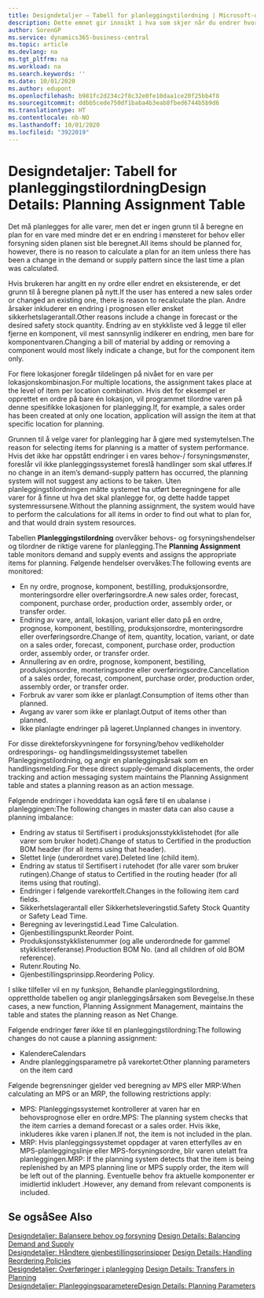 ```yaml
---
title: Designdetaljer – Tabell for planleggingstilordning | Microsoft-dokumentasjon
description: Dette emnet gir innsikt i hva som skjer når du endrer hvordan du planlegger for en vare.
author: SorenGP
ms.service: dynamics365-business-central
ms.topic: article
ms.devlang: na
ms.tgt_pltfrm: na
ms.workload: na
ms.search.keywords: ''
ms.date: 10/01/2020
ms.author: edupont
ms.openlocfilehash: b981fc2d234c2f8c32e0fe10daa1ce20f25bb4f8
ms.sourcegitcommit: ddbb5cede750df1baba4b3eab8fbed6744b5b9d6
ms.translationtype: HT
ms.contentlocale: nb-NO
ms.lasthandoff: 10/01/2020
ms.locfileid: "3922019"
---
```

# <a name="design-details-planning-assignment-table"></a><span data-ttu-id="3a3e3-103">Designdetaljer: Tabell for planleggingstilordning</span><span class="sxs-lookup"><span data-stu-id="3a3e3-103">Design Details: Planning Assignment Table</span></span>
<span data-ttu-id="3a3e3-104">Det må planlegges for alle varer, men det er ingen grunn til å beregne en plan for en vare med mindre det er en endring i mønsteret for behov eller forsyning siden planen sist ble beregnet.</span><span class="sxs-lookup"><span data-stu-id="3a3e3-104">All items should be planned for, however, there is no reason to calculate a plan for an item unless there has been a change in the demand or supply pattern since the last time a plan was calculated.</span></span>  

<span data-ttu-id="3a3e3-105">Hvis brukeren har angitt en ny ordre eller endret en eksisterende, er det grunn til å beregne planen på nytt.</span><span class="sxs-lookup"><span data-stu-id="3a3e3-105">If the user has entered a new sales order or changed an existing one, there is reason to recalculate the plan.</span></span> <span data-ttu-id="3a3e3-106">Andre årsaker inkluderer en endring i prognosen eller ønsket sikkerhetslagerantall.</span><span class="sxs-lookup"><span data-stu-id="3a3e3-106">Other reasons include a change in forecast or the desired safety stock quantity.</span></span> <span data-ttu-id="3a3e3-107">Endring av en stykkliste ved å legge til eller fjerne en komponent, vil mest sannsynlig indikerer en endring, men bare for komponentvaren.</span><span class="sxs-lookup"><span data-stu-id="3a3e3-107">Changing a bill of material by adding or removing a component would most likely indicate a change, but for the component item only.</span></span>  

<span data-ttu-id="3a3e3-108">For flere lokasjoner foregår tildelingen på nivået for en vare per lokasjonskombinasjon.</span><span class="sxs-lookup"><span data-stu-id="3a3e3-108">For multiple locations, the assignment takes place at the level of item per location combination.</span></span> <span data-ttu-id="3a3e3-109">Hvis det for eksempel er opprettet en ordre på bare én lokasjon, vil programmet tilordne varen på denne spesifikke lokasjonen for planlegging.</span><span class="sxs-lookup"><span data-stu-id="3a3e3-109">If, for example, a sales order has been created at only one location, application will assign the item at that specific location for planning.</span></span>  

<span data-ttu-id="3a3e3-110">Grunnen til å velge varer for planlegging har å gjøre med systemytelsen.</span><span class="sxs-lookup"><span data-stu-id="3a3e3-110">The reason for selecting items for planning is a matter of system performance.</span></span> <span data-ttu-id="3a3e3-111">Hvis det ikke har oppstått endringer i en vares behov-/ forsyningsmønster, foreslår vil ikke planleggingssystemet foreslå handlinger som skal utføres.</span><span class="sxs-lookup"><span data-stu-id="3a3e3-111">If no change in an item’s demand-supply pattern has occurred, the planning system will not suggest any actions to be taken.</span></span> <span data-ttu-id="3a3e3-112">Uten planleggingstilordningen måtte systemet ha utført beregningene for alle varer for å finne ut hva det skal planlegge for, og dette hadde tappet systemressursene.</span><span class="sxs-lookup"><span data-stu-id="3a3e3-112">Without the planning assignment, the system would have to perform the calculations for all items in order to find out what to plan for, and that would drain system resources.</span></span>  

<span data-ttu-id="3a3e3-113">Tabellen **Planleggingstilordning** overvåker behovs- og forsyningshendelser og tilordner de riktige varene for planlegging.</span><span class="sxs-lookup"><span data-stu-id="3a3e3-113">The **Planning Assignment** table monitors demand and supply events and assigns the appropriate items for planning.</span></span> <span data-ttu-id="3a3e3-114">Følgende hendelser overvåkes:</span><span class="sxs-lookup"><span data-stu-id="3a3e3-114">The following events are monitored:</span></span>  

* <span data-ttu-id="3a3e3-115">En ny ordre, prognose, komponent, bestilling, produksjonsordre, monteringsordre eller overføringsordre.</span><span class="sxs-lookup"><span data-stu-id="3a3e3-115">A new sales order, forecast, component, purchase order, production order, assembly order, or transfer order.</span></span>  
* <span data-ttu-id="3a3e3-116">Endring av vare, antall, lokasjon, variant eller dato på en ordre, prognose, komponent, bestilling, produksjonsordre, monteringsordre eller overføringsordre.</span><span class="sxs-lookup"><span data-stu-id="3a3e3-116">Change of item, quantity, location, variant, or date on a sales order, forecast, component, purchase order, production order, assembly order, or transfer order.</span></span>  
* <span data-ttu-id="3a3e3-117">Annullering av en ordre, prognose, komponent, bestilling, produksjonsordre, monteringsordre eller overføringsordre.</span><span class="sxs-lookup"><span data-stu-id="3a3e3-117">Cancellation of a sales order, forecast, component, purchase order, production order, assembly order, or transfer order.</span></span>  
* <span data-ttu-id="3a3e3-118">Forbruk av varer som ikke er planlagt.</span><span class="sxs-lookup"><span data-stu-id="3a3e3-118">Consumption of items other than planned.</span></span>  
* <span data-ttu-id="3a3e3-119">Avgang av varer som ikke er planlagt.</span><span class="sxs-lookup"><span data-stu-id="3a3e3-119">Output of items other than planned.</span></span>  
* <span data-ttu-id="3a3e3-120">Ikke planlagte endringer på lageret.</span><span class="sxs-lookup"><span data-stu-id="3a3e3-120">Unplanned changes in inventory.</span></span>  

<span data-ttu-id="3a3e3-121">For disse direkteforskyvningene for forsyning/behov vedlikeholder ordresporings- og handlingsmeldingssystemet tabellen Planleggingstilordning, og angir en planleggingsårsak som en handlingsmelding.</span><span class="sxs-lookup"><span data-stu-id="3a3e3-121">For these direct supply-demand displacements, the order tracking and action messaging system maintains the Planning Assignment table and states a planning reason as an action message.</span></span>  

<span data-ttu-id="3a3e3-122">Følgende endringer i hoveddata kan også føre til en ubalanse i planleggingen:</span><span class="sxs-lookup"><span data-stu-id="3a3e3-122">The following changes in master data can also cause a planning imbalance:</span></span>  

* <span data-ttu-id="3a3e3-123">Endring av status til Sertifisert i produksjonsstykklistehodet (for alle varer som bruker hodet).</span><span class="sxs-lookup"><span data-stu-id="3a3e3-123">Change of status to Certified in the production BOM header (for all items using that header).</span></span>  
* <span data-ttu-id="3a3e3-124">Slettet linje (underordnet vare).</span><span class="sxs-lookup"><span data-stu-id="3a3e3-124">Deleted line (child item).</span></span>  
* <span data-ttu-id="3a3e3-125">Endring av status til Sertifisert i rutehodet (for alle varer som bruker rutingen).</span><span class="sxs-lookup"><span data-stu-id="3a3e3-125">Change of status to Certified in the routing header (for all items using that routing).</span></span>  
* <span data-ttu-id="3a3e3-126">Endringer i følgende varekortfelt.</span><span class="sxs-lookup"><span data-stu-id="3a3e3-126">Changes in the following item card fields.</span></span>  
* <span data-ttu-id="3a3e3-127">Sikkerhetslagerantall eller Sikkerhetsleveringstid.</span><span class="sxs-lookup"><span data-stu-id="3a3e3-127">Safety Stock Quantity or Safety Lead Time.</span></span>  
* <span data-ttu-id="3a3e3-128">Beregning av leveringstid.</span><span class="sxs-lookup"><span data-stu-id="3a3e3-128">Lead Time Calculation.</span></span>  
* <span data-ttu-id="3a3e3-129">Gjenbestillingspunkt.</span><span class="sxs-lookup"><span data-stu-id="3a3e3-129">Reorder Point.</span></span>  
* <span data-ttu-id="3a3e3-130">Produksjonsstykklistenummer (og alle underordnede for gammel stykklistereferanse).</span><span class="sxs-lookup"><span data-stu-id="3a3e3-130">Production BOM No. (and all children of old BOM reference).</span></span>  
* <span data-ttu-id="3a3e3-131">Rutenr.</span><span class="sxs-lookup"><span data-stu-id="3a3e3-131">Routing No.</span></span>  
* <span data-ttu-id="3a3e3-132">Gjenbestillingsprinsipp.</span><span class="sxs-lookup"><span data-stu-id="3a3e3-132">Reordering Policy.</span></span>  

<span data-ttu-id="3a3e3-133">I slike tilfeller vil en ny funksjon, Behandle planleggingstilordning, opprettholde tabellen og angir planleggingsårsaken som Bevegelse.</span><span class="sxs-lookup"><span data-stu-id="3a3e3-133">In these cases, a new function, Planning Assignment Management, maintains the table and states the planning reason as Net Change.</span></span>  

<span data-ttu-id="3a3e3-134">Følgende endringer fører ikke til en planleggingstilordning:</span><span class="sxs-lookup"><span data-stu-id="3a3e3-134">The following changes do not cause a planning assignment:</span></span>  

* <span data-ttu-id="3a3e3-135">Kalendere</span><span class="sxs-lookup"><span data-stu-id="3a3e3-135">Calendars</span></span>  
* <span data-ttu-id="3a3e3-136">Andre planleggingsparametre på varekortet:</span><span class="sxs-lookup"><span data-stu-id="3a3e3-136">Other planning parameters on the item card</span></span>  

<span data-ttu-id="3a3e3-137">Følgende begrensninger gjelder ved beregning av MPS eller MRP:</span><span class="sxs-lookup"><span data-stu-id="3a3e3-137">When calculating an MPS or an MRP, the following restrictions apply:</span></span>  

* <span data-ttu-id="3a3e3-138">MPS: Planleggingssystemet kontrollerer at varen har en behovsprognose eller en ordre.</span><span class="sxs-lookup"><span data-stu-id="3a3e3-138">MPS: The planning system checks that the item carries a demand forecast or a sales order.</span></span> <span data-ttu-id="3a3e3-139">Hvis ikke, inkluderes ikke varen i planen.</span><span class="sxs-lookup"><span data-stu-id="3a3e3-139">If not, the item is not included in the plan.</span></span>  
* <span data-ttu-id="3a3e3-140">MRP: Hvis planleggingssystemet oppdager at varen etterfylles av en MPS-planleggingslinje eller MPS-forsyningsordre, blir varen utelatt fra planleggingen.</span><span class="sxs-lookup"><span data-stu-id="3a3e3-140">MRP: If the planning system detects that the item is being replenished by an MPS planning line or MPS supply order, the item will be left out of the planning.</span></span> <span data-ttu-id="3a3e3-141">Eventuelle behov fra aktuelle komponenter er imidlertid inkludert .</span><span class="sxs-lookup"><span data-stu-id="3a3e3-141">However, any demand from relevant components is included.</span></span>  

## <a name="see-also"></a><span data-ttu-id="3a3e3-142">Se også</span><span class="sxs-lookup"><span data-stu-id="3a3e3-142">See Also</span></span>  
<span data-ttu-id="3a3e3-143">[Designdetaljer: Balansere behov og forsyning](design-details-balancing-demand-and-supply.md) </span><span class="sxs-lookup"><span data-stu-id="3a3e3-143">[Design Details: Balancing Demand and Supply](design-details-balancing-demand-and-supply.md) </span></span>  
<span data-ttu-id="3a3e3-144">[Designdetaljer: Håndtere gjenbestillingsprinsipper](design-details-handling-reordering-policies.md) </span><span class="sxs-lookup"><span data-stu-id="3a3e3-144">[Design Details: Handling Reordering Policies](design-details-handling-reordering-policies.md) </span></span>  
<span data-ttu-id="3a3e3-145">[Designdetaljer: Overføringer i planlegging](design-details-transfers-in-planning.md) </span><span class="sxs-lookup"><span data-stu-id="3a3e3-145">[Design Details: Transfers in Planning](design-details-transfers-in-planning.md) </span></span>  
[<span data-ttu-id="3a3e3-146">Designdetaljer: Planleggingsparametere</span><span class="sxs-lookup"><span data-stu-id="3a3e3-146">Design Details: Planning Parameters</span></span>](design-details-planning-parameters.md)  
